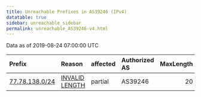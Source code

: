 ```yaml
---
title: Unreachable Prefixes in AS39246 (IPv4)
datatable: true
sidebar: unreachable_sidebar
permalink: unreachable_AS39246-v4.html
---
```


Data as of 2019-08-24 07:00:00 UTC


<div class="datatable-begin"></div>

| Prefix                                                 | Reason                                                                                                   | affected   | Authorized AS   |   MaxLength | Anchor                                         |   unreachable /24s |
|:-------------------------------------------------------|:---------------------------------------------------------------------------------------------------------|:-----------|:----------------|------------:|:-----------------------------------------------|-------------------:|
| [77.78.138.0/24](https://stat.ripe.net/77.78.138.0/24) | [INVALID LENGTH](https://rpki-validator.ripe.net/announcement-preview?asn=AS39246&prefix=77.78.138.0/24) | partial    | AS39246         |          20 | [RIPE](unreachable_RIPE_NCC_RPKI_Root-v4.html) |                  1 |

<div class="datatable-end"></div>